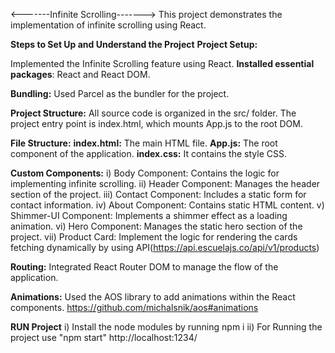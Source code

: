 <-------Infinite Scrolling------->
This project demonstrates the implementation of infinite scrolling using React.

**Steps to Set Up and Understand the Project**
**Project Setup:**

Implemented the Infinite Scrolling feature using React.
**Installed essential packages**: React and React DOM.

**Bundling:**
Used Parcel as the bundler for the project.

**Project Structure:**
All source code is organized in the src/ folder.
The project entry point is index.html, which mounts App.js to the root DOM.

**File Structure:**
**index.html:** The main HTML file.
**App.js:** The root component of the application.
**index.css:** It contains the style CSS.

**Custom Components:**
i) Body Component: Contains the logic for implementing infinite scrolling.
ii) Header Component: Manages the header section of the project.
iii) Contact Component: Includes a static form for contact information.
iv) About Component: Contains static HTML content.
v) Shimmer-UI Component: Implements a shimmer effect as a loading animation.
vi) Hero Component: Manages the static hero section of the project.
vii) Product Card: Implement the logic for rendering the cards fetching dynamically by using API(https://api.escuelajs.co/api/v1/products)

**Routing:**
Integrated React Router DOM to manage the flow of the application.

**Animations:**
Used the AOS library to add animations within the React components.
https://github.com/michalsnik/aos#animations

**RUN Project**
i) Install the node modules by running npm i
ii) For Running the project use "npm start"
http://localhost:1234/
